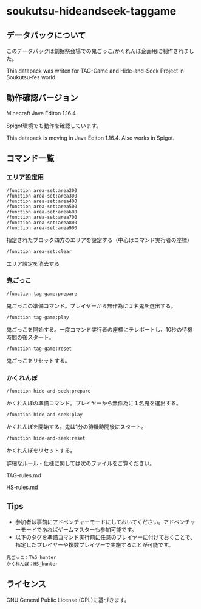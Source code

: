 # soukutsu-hideandseek-taggame

## データパックについて

このデータパックは創掘祭会場での鬼ごっこ/かくれんぼ企画用に制作されました。

This datapack was writen for TAG-Game and Hide-and-Seek Project in Soukutsu-fes world.

## 動作確認バージョン

Minecraft Java Editon 1.16.4

Spigot環境でも動作を確認しています。

This datapack is moving in Java Editon 1.16.4. Also works in Spigot.

## コマンド一覧

### エリア設定用

```
/function area-set:area200
/function area-set:area300
/function area-set:area400
/function area-set:area500
/function area-set:area600
/function area-set:area700
/function area-set:area800
/function area-set:area900
```

指定されたブロック四方のエリアを設定する（中心はコマンド実行者の座標）

```
/function area-set:clear
```

エリア設定を消去する



### 鬼ごっこ

```
/function tag-game:prepare
```

鬼ごっこの準備コマンド。プレイヤーから無作為に１名鬼を選出する。

```
/function tag-game:play
```

鬼ごっこを開始する。一度コマンド実行者の座標にテレポートし、10秒の待機時間の後スタート。

```
/function tag-game:reset
```

鬼ごっこをリセットする。



### かくれんぼ

```
/function hide-and-seek:prepare
```

かくれんぼの準備コマンド。プレイヤーから無作為に１名鬼を選出する。

```
/function hide-and-seek:play
```

かくれんぼを開始する。鬼は1分の待機時間後にスタート。

```
/function hide-and-seek:reset
```

かくれんぼをリセットする。



詳細なルール・仕様に関しては次のファイルをご覧ください。

TAG-rules.md

HS-rules.md



## Tips

- 参加者は事前にアドベンチャーモードにしておいてください。アドベンチャーモードであればゲームマスターも参加可能です。
- 以下のタグを準備コマンド実行前に任意のプレイヤーに付けておくことで、指定したプレイヤーや複数プレイヤーで実施することが可能です。

```
鬼ごっこ：TAG_hunter
かくれんぼ：HS_hunter
```



## ライセンス

GNU General Public License (GPL)に基づきます。